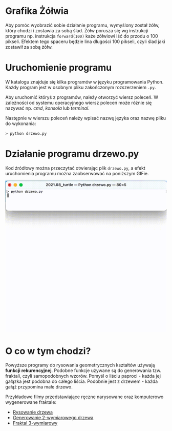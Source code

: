 # Grafika Żółwia
Aby pomóc wyobrazić sobie działanie programu, wymyślony został żółw, który chodzi i zostawia za sobą ślad. Żółw porusza się wg instrukcji programu np. instrukcja `forward(100)` każe żółwiowi iść do przodu o 100 pikseli. Efektem tego spaceru będzie lina długości 100 pikseli, czyli ślad jaki zostawił za sobą żółw.

# Uruchomienie programu
W katalogu znajduje się kilka programów w języku programowania Python. Każdy program jest w osobnym pliku zakończonym rozszerzeniem `.py`.

Aby uruchomić któryś z programów, należy otworzyć wiersz poleceń. W zależności od systemu operacyjnego wiersz poleceń może różnie się nazywać np. *cmd*, *konsola* lub *terminal*.

Następnie w wierszu poleceń należy wpisać nazwę języka oraz nazwę pliku do wykonania:

```
> python drzewo.py
```

# Działanie programu drzewo.py
Kod źródłowy można przeczytać otwierając plik `drzewo.py`, a efekt uruchomienia programu można zaobserwować na poniższym GIFie.

![drzewo.gif](drzewo.gif)

# O co w tym chodzi?
Powyższe programy do rysowania geometrycznych kształtów używają **funkcji rekurencyjnej**. Podobne funkcje używane są do generowania tzw. fraktali, czyli samopodobnych wzorów. Pomyśl o liściu paproci - każda jej gałązka jest podobna do całego liścia. Podobnie jest z drzewem - każda gałąź przypomina małe drzewo.

Przykładowe filmy przedstawiające ręczne narysowane oraz komputerowo wygenerowane fraktale:

* [Rysowanie drzewa](https://www.youtube.com/watch?v=9UtdjVWSluo)
* [Generowanie 2-wymiarowego drzewa](https://www.youtube.com/watch?v=Ec8Q1q9cbbo)
* [Fraktal 3-wymiarowy](https://www.youtube.com/watch?v=zVMYaDv49jo)
